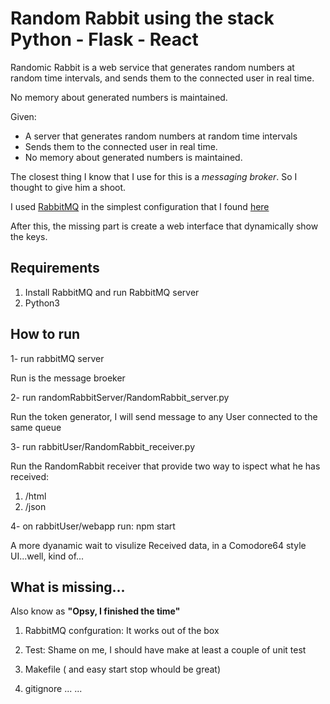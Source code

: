 # Random Rabbit using the stack Python - Flask - React

Randomic Rabbit is a web service that generates random numbers at random time intervals, and sends them to the connected user in real time.

No memory about generated numbers is maintained.

Given:

- A server that generates random numbers at random time intervals
- Sends them to the connected user in real time. 
- No memory about generated numbers is maintained.


The closest thing I know that I use for this is a _messaging broker_. So I thought to give him a shoot.

I used [RabbitMQ](https://www.rabbitmq.com) in the simplest configuration that I found [here](https://www.rabbitmq.com/tutorials/tutorial-one-python.html)

After this, the missing part is create a web interface that dynamically show the keys.

## Requirements
1. Install RabbitMQ and run RabbitMQ server
2. Python3

## How to run

1- run rabbitMQ server  

Run is the message broeker 

2- run randomRabbitServer/RandomRabbit_server.py 

Run the token generator, I will send message to any User connected to the same queue 

3- run rabbitUser/RandomRabbit_receiver.py

Run the RandomRabbit receiver that provide two way to ispect what he has received:
1) /html
2) /json

4- on rabbitUser/webapp run: npm start

A more dyanamic wait to visulize Received data, in a Comodore64 style UI...well, kind of...


## What is missing...
Also know as __"Opsy, I finished the time"__

1. RabbitMQ confguration: It works out of the box

2. Test: Shame on me, I should have make at least a couple of unit test

2. Makefile ( and easy start stop whould be great)

3. gitignore ... ... 
